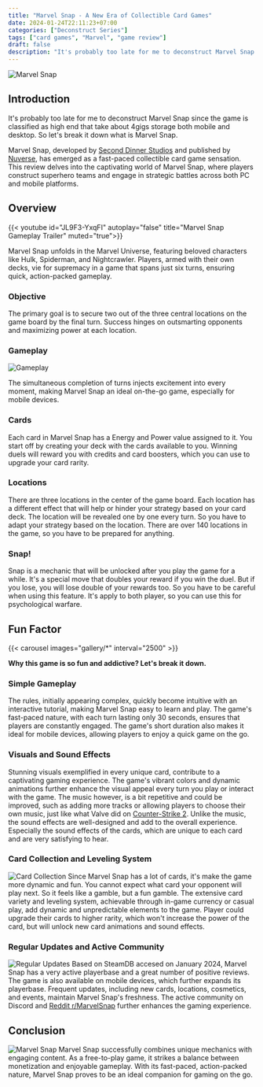 ```yaml
---
title: "Marvel Snap - A New Era of Collectible Card Games"
date: 2024-01-24T22:11:23+07:00
categories: ["Deconstruct Series"]
tags: ["card games", "Marvel", "game review"]
draft: false
description: "It's probably too late for me to deconstruct Marvel Snap since the game is classified as high end that take about 4gigs storage both mobile and desktop. So let's break it down what is Marvel Snap."
---
```


![Marvel Snap](_MARVELSNAPLOGO.png)

## Introduction

It's probably too late for me to deconstruct Marvel Snap since the game is classified as high end that take about 4gigs storage both mobile and desktop. So let's break it down what is Marvel Snap.

Marvel Snap, developed by [Second Dinner Studios](https://seconddinner.com) and published by [Nuverse](https://www.nvsgames.com/), has emerged as a fast-paced collectible card game sensation. This review delves into the captivating world of Marvel Snap, where players construct superhero teams and engage in strategic battles across both PC and mobile platforms.

## Overview

{{< youtube id="JL9F3-YxqFI" autoplay="false" title="Marvel Snap Gameplay Trailer" muted="true">}}

Marvel Snap unfolds in the Marvel Universe, featuring beloved characters like Hulk, Spiderman, and Nightcrawler. Players, armed with their own decks, vie for supremacy in a game that spans just six turns, ensuring quick, action-packed gameplay.

### Objective

The primary goal is to secure two out of the three central locations on the game board by the final turn. Success hinges on outsmarting opponents and maximizing power at each location.

### Gameplay

![Gameplay](gallery/7.jpg)

The simultaneous completion of turns injects excitement into every moment, making Marvel Snap an ideal on-the-go game, especially for mobile devices.

### Cards

Each card in Marvel Snap has a Energy and Power value assigned to it. You start off by creating your deck with the cards available to you. Winning duels will reward you with credits and card boosters, which you can use to upgrade your card rarity.

### Locations

There are three locations in the center of the game board. Each location has a different effect that will help or hinder your strategy based on your card deck. The location will be revealed one by one every turn. So you have to adapt your strategy based on the location. There are over 140 locations in the game, so you have to be prepared for anything.

### Snap!

Snap is a mechanic that will be unlocked after you play the game for a while. It's a special move that doubles your reward if you win the duel. But if you lose, you will lose double of your rewards too. So you have to be careful when using this feature. It's apply to both player, so you can use this for psychological warfare.

## Fun Factor

{{< carousel images="gallery/*" interval="2500" >}}

__Why this game is so fun and addictive? Let's break it down.__

### Simple Gameplay

The rules, initially appearing complex, quickly become intuitive with an interactive tutorial, making Marvel Snap easy to learn and play. The game's fast-paced nature, with each turn lasting only 30 seconds, ensures that players are constantly engaged. The game's short duration also makes it ideal for mobile devices, allowing players to enjoy a quick game on the go.

### Visuals and Sound Effects

Stunning visuals exemplified in every unique card, contribute to a captivating gaming experience. The game's vibrant colors and dynamic animations further enhance the visual appeal every turn you play or interact with the game. The music however, is a bit repetitive and could be improved, such as adding more tracks or allowing players to choose their own music, just like what Valve did on [Counter-Strike 2](https://www.counter-strike.net/cs2). Unlike the music, the sound effects are well-designed and add to the overall experience. Especially the sound effects of the cards, which are unique to each card and are very satisfying to hear.

### Card Collection and Leveling System

![Card Collection](captainmarvel.png)
Since Marvel Snap has a lot of cards, it's make the game more dynamic and fun. You cannot expect what card your opponent will play next. So it feels like a gamble, but a fun gamble. The extensive card variety and leveling system, achievable through in-game currency or casual play, add dynamic and unpredictable elements to the game. Player could upgrade their cards to higher rarity, which won't increase the power of the card, but will unlock new card animations and sound effects.

### Regular Updates and Active Community

![Regular Updates](stats-steamdb.png)
Based on SteamDB accesed on January 2024, Marvel Snap has a very active playerbase and a great number of positive reviews. The game is also available on mobile devices, which further expands its playerbase.
Frequent updates, including new cards, locations, cosmetics, and events, maintain Marvel Snap's freshness. The active community on Discord and [Reddit r/MarvelSnap](https://www.reddit.com/r/MarvelSnap/) further enhances the gaming experience.

## Conclusion

![Marvel Snap](gallery/4.jpg)
Marvel Snap successfully combines unique mechanics with engaging content. As a free-to-play game, it strikes a balance between monetization and enjoyable gameplay. With its fast-paced, action-packed nature, Marvel Snap proves to be an ideal companion for gaming on the go.
